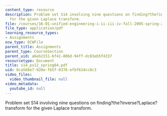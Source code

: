 ```yaml
---
content_type: resource
description: Problem set S14 involving nine questions on finding?the?inverse?Laplace?transform
  for the given Laplace transform.
file: /courses/16-01-unified-engineering-i-ii-iii-iv-fall-2005-spring-2006/8ca568e7920efb5f0376efbf614cc8c3_s14_ps12_spring04.pdf
file_type: application/pdf
learning_resource_types:
- Assignments
ocw_type: OCWFile
parent_title: Assignments
parent_type: CourseSection
parent_uid: a6eb2151-6f41-806d-94ff-dc83eb5f4337
resourcetype: Document
title: s14_ps12_spring04.pdf
uid: 8ca568e7-920e-fb5f-0376-efbf614cc8c3
video_files:
  video_thumbnail_file: null
video_metadata:
  youtube_id: null
---
```

Problem set S14 involving nine questions on finding?the?inverse?Laplace?transform for the given Laplace transform.

